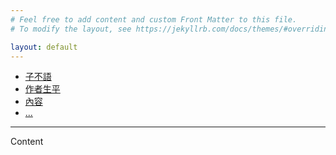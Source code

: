 ```yaml
---
# Feel free to add content and custom Front Matter to this file.
# To modify the layout, see https://jekyllrb.com/docs/themes/#overriding-theme-defaults

layout: default
---
```


<div class="row">
    <nav class="navbar navbar-expand bg-dark navbar-dark">
        <div class="container-fluid">
            <ul class="navbar-nav">
                <li class="nav-item">
                    <a class="nav-link active" href="">子不語</a>
                </li>
                <li class="nav-item">
                    <a class="nav-link" href="">作者生平</a>
                </li>
                <li class="nav-item">
                    <a class="nav-link" href="">內容</a>
                </li>
                <li class="nav-item">
                    <a class="nav-link disabled" href="">...</a>
                </li>
        </div>
    </nav>
</div>
<hr>
<div class="container">
    <div class="bg-secondary">Content</div>
</div>
